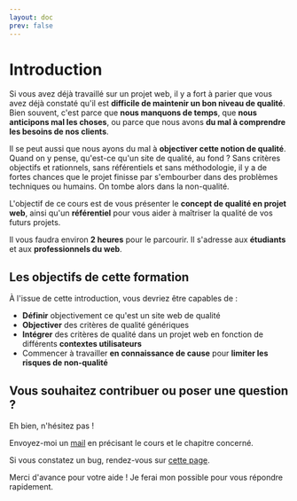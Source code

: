 ```yaml
---
layout: doc
prev: false
---
```


# Introduction

Si vous avez déjà travaillé sur un projet web, il y a fort à parier que vous avez déjà constaté qu'il est **difficile
de maintenir un bon niveau de qualité**. Bien souvent, c'est parce que **nous manquons de temps**, que **nous anticipons mal les choses**,
ou parce que nous avons **du mal à comprendre les besoins de nos clients**.

Il se peut aussi que nous ayons du mal à **objectiver cette notion de qualité**. Quand on y pense, qu'est-ce qu'un site de qualité, au fond ?
Sans critères objectifs et rationnels, sans référentiels et sans méthodologie, il y a de fortes chances que le projet finisse
par s'embourber dans des problèmes techniques ou humains. On tombe alors dans la non-qualité.

L'objectif de ce cours est de vous présenter le **concept de qualité en projet web**, ainsi qu'un **référentiel** pour vous aider 
à maîtriser la qualité de vos futurs projets.

Il vous faudra environ **2 heures** pour le parcourir.
Il s'adresse aux **étudiants** et aux **professionnels du web**.

## Les objectifs de cette formation

À l'issue de cette introduction, vous devriez être capables de :

- **Définir** objectivement ce qu'est un site web de qualité
- **Objectiver** des critères de qualité génériques
- **Intégrer** des critères de qualité dans un projet web en fonction de différents **contextes utilisateurs**
- Commencer à travailler **en connaissance de cause** pour **limiter les risques de non-qualité**

## Vous souhaitez contribuer ou poser une question ?

Eh bien, n'hésitez pas !

Envoyez-moi un [mail](mailto:paulinegilg@protonmail.com) en précisant le cours et le chapitre concerné.

Si vous constatez un bug, rendez-vous sur [cette page](/fr/bug).

Merci d'avance pour votre aide ! Je ferai mon possible pour vous répondre rapidement.
